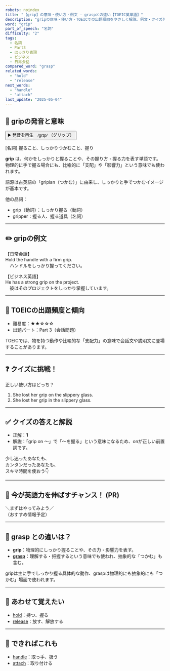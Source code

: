 ```yaml
---
robots: noindex
title: "【grip】の意味・使い方・例文 ― graspとの違い【TOEIC英単語】"
description: "gripの意味・使い方・TOEICでの出題傾向をやさしく解説。例文・クイズ付きでgraspとの違いもわかりやすく学べます。"
word: "grip"
part_of_speech: "名詞"
difficulty: "2"
tags:
  - 名詞
  - Part3
  - はっきり表現
  - ビジネス
  - 日常会話
compared_word: "grasp"
related_words:
  - "hold"
  - "release"
next_words:
  - "handle"
  - "attach"
last_update: "2025-05-04"
---
```


## 🔰 gripの発音と意味

<button class="play-audio" onclick="playTTS('grip')">
  <span class="play-audio-main">
    ▶️ 発音を再生　/grɪp/
  </span>
  <span class="play-audio-sub">
    （グリップ）
  </span>
</button>

[名詞] 握ること、しっかりつかむこと、握り

**grip** は、何かをしっかりと握ることや、その握り方・握る力を表す単語です。物理的に手で握る場合にも、比喩的に「支配」や「影響力」という意味でも使われます。

語源は古英語の「gripian（つかむ）」に由来し、しっかりと手でつかむイメージが基本です。

他の品詞：  
- grip（動詞）：しっかり握る（動詞）
- gripper：握る人、握る道具（名詞）

---

## ✏️ gripの例文

【日常会話】  
Hold the handle with a firm grip.  
　ハンドルをしっかり握ってください。

【ビジネス英語】  
He has a strong grip on the project.  
　彼はそのプロジェクトをしっかり掌握しています。

---

## 🎯 TOEICの出題頻度と傾向

- 難易度：★★☆☆☆
- 出題パート：Part 3（会話問題）

TOEICでは、物を持つ動作や比喩的な「支配力」の意味で会話文や説明文に登場することがあります。

---

## ❓ クイズに挑戦！

正しい使い方はどっち？

1. She lost her grip on the slippery glass.  
2. She lost her grip in the slippery glass.

---

## ✅ クイズの答えと解説

- 正解：**1**
- 解説：「grip on ～」で「～を握る」という意味になるため、onが正しい前置詞です。

少し迷ったあなたも、  
カンタンだったあなたも、  
スキマ時間を使おう👇️

---

## 🚀 今が英語力を伸ばすチャンス！ (PR)

<div class="info-center">
＼まずはやってみよう／<br>  
（おすすめ情報予定）
</div>

---

## 🤔  grasp との違いは？

- **grip**：物理的にしっかり握ることや、その力・影響力を表す。
- **[grasp](/word/grasp)**：理解する・把握するという意味でも使われ、抽象的な「つかむ」も含む。

gripは主に手でしっかり握る具体的な動作、graspは物理的にも抽象的にも「つかむ」場面で使われます。

---

## 🧩 あわせて覚えたい

- [hold](/word/hold)：持つ、握る
- [release](/word/release)：放す、解放する

---

## 📖 できればこれも

- [handle](/word/handle)：取っ手、扱う
- [attach](/word/attach)：取り付ける

<!-- cvid: aid17_bid08 -->
